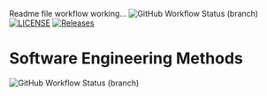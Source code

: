 Readme file workflow working...
![GitHub Workflow Status (branch)](https://img.shields.io/github/actions/workflow/status/Kieran-W145/sem/main.yml?branch=master)
[![LICENSE](https://img.shields.io/github/license/Kieran-W145/sem.svg?style=flat-square)](https://github.com/Kieran-W145/sem/blob/master/LICENSE)
[![Releases](https://img.shields.io/github/release/Kieran-W145/sem/all.svg?style=flat-square)](https://github.com/Kieran-W145/sem/releases)
# Software Engineering Methods
![GitHub Workflow Status (branch)](https://img.shields.io/github/actions/workflow/status/Kieran-W145/sem/main.yml?branch=develop)